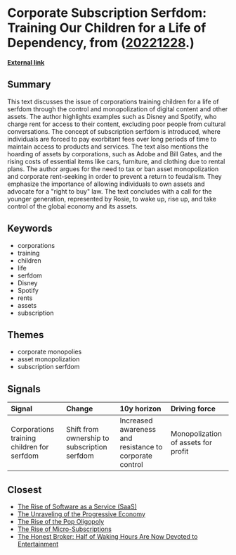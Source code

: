 # __Corporate Subscription Serfdom: Training Our Children for a Life of Dependency__, from ([20221228](https://kghosh.substack.com/p/20221228).)

__[External link](https://survivingtomorrow.org/corporations-are-training-our-children-for-a-life-of-serfdom-548f355d0d03)__



## Summary

This text discusses the issue of corporations training children for a life of serfdom through the control and monopolization of digital content and other assets. The author highlights examples such as Disney and Spotify, who charge rent for access to their content, excluding poor people from cultural conversations. The concept of subscription serfdom is introduced, where individuals are forced to pay exorbitant fees over long periods of time to maintain access to products and services. The text also mentions the hoarding of assets by corporations, such as Adobe and Bill Gates, and the rising costs of essential items like cars, furniture, and clothing due to rental plans. The author argues for the need to tax or ban asset monopolization and corporate rent-seeking in order to prevent a return to feudalism. They emphasize the importance of allowing individuals to own assets and advocate for a "right to buy" law. The text concludes with a call for the younger generation, represented by Rosie, to wake up, rise up, and take control of the global economy and its assets.

## Keywords

* corporations
* training
* children
* life
* serfdom
* Disney
* Spotify
* rents
* assets
* subscription

## Themes

* corporate monopolies
* asset monopolization
* subscription serfdom

## Signals

| Signal                                     | Change                                       | 10y horizon                                             | Driving force                       |
|:-------------------------------------------|:---------------------------------------------|:--------------------------------------------------------|:------------------------------------|
| Corporations training children for serfdom | Shift from ownership to subscription serfdom | Increased awareness and resistance to corporate control | Monopolization of assets for profit |

## Closest

* [The Rise of Software as a Service (SaaS)](62f0c80f0091e9b15465cd516137b05e)
* [The Unraveling of the Progressive Economy](f4ea5244ccafd654e5955673b0ee3976)
* [The Rise of the Pop Oligopoly](317aa39c987f1d5e3509dbc5e50c8bb3)
* [The Rise of Micro-Subscriptions](01dd20372573227317c7126faacfec9b)
* [The Honest Broker: Half of Waking Hours Are Now Devoted to Entertainment](c5c2c794f1426e6e307a9df3f9ff61f6)